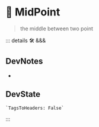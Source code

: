 
# 🔻 <via>MidPoint</via>
>
> the middle between two point

::: details 🛠 <dev>&&&</dev>

## DevNotes

-

## DevState

```py
`TagsToHeaders: False`
```

:::
